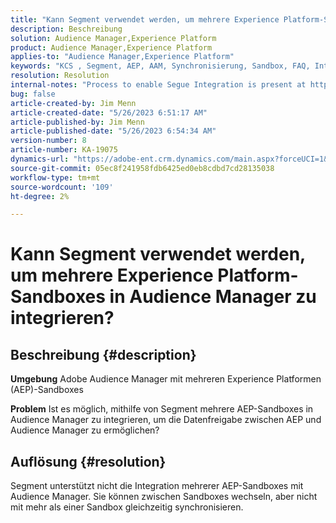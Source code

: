 ```yaml
---
title: "Kann Segment verwendet werden, um mehrere Experience Platform-Sandboxes in Audience Manager zu integrieren?"
description: Beschreibung
solution: Audience Manager,Experience Platform
product: Audience Manager,Experience Platform
applies-to: "Audience Manager,Experience Platform"
keywords: "KCS , Segment, AEP, AAM, Synchronisierung, Sandbox, FAQ, Integration mehrerer Experience Platform-Sandboxes, Adobe Audience Manager, Adobe Experience Platform"
resolution: Resolution
internal-notes: "Process to enable Segue Integration is present at https://wiki.corp.adobe.com/pages/viewpage.action?spaceKey=supportdelivery&title=AEP+Segments+not+Populating+in+AAM internal link."
bug: false
article-created-by: Jim Menn
article-created-date: "5/26/2023 6:51:17 AM"
article-published-by: Jim Menn
article-published-date: "5/26/2023 6:54:34 AM"
version-number: 8
article-number: KA-19075
dynamics-url: "https://adobe-ent.crm.dynamics.com/main.aspx?forceUCI=1&pagetype=entityrecord&etn=knowledgearticle&id=9f488cb4-91fb-ed11-8849-6045bd0065b6"
source-git-commit: 05ec8f241958fdb6425ed0eb8cdbd7cd28135038
workflow-type: tm+mt
source-wordcount: '109'
ht-degree: 2%

---
```


# Kann Segment verwendet werden, um mehrere Experience Platform-Sandboxes in Audience Manager zu integrieren?

## Beschreibung {#description}


<b>Umgebung</b>
Adobe Audience Manager mit mehreren Experience Platformen (AEP)-Sandboxes

<b>Problem</b>
Ist es möglich, mithilfe von Segment mehrere AEP-Sandboxes in Audience Manager zu integrieren, um die Datenfreigabe zwischen AEP und Audience Manager zu ermöglichen?


## Auflösung {#resolution}


Segment unterstützt nicht die Integration mehrerer AEP-Sandboxes mit Audience Manager. Sie können zwischen Sandboxes wechseln, aber nicht mit mehr als einer Sandbox gleichzeitig synchronisieren.


